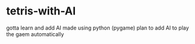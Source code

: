 # tetris-with-AI
gotta learn and add AI
made using python (pygame)
plan to add AI to play the gaem automatically
